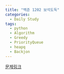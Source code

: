 ```yaml
---
title: "백준 1202 보석도둑"
categories:
  - Daily Study
tags:
  - python
  - Algorithm
  - Greedy
  - PriorityQueue
  - heapq
  - Backjon
---
```



[문제링크](https://www.acmicpc.net/problem/1202)


<script src="https://gist.github.com/f9629404842a28ab9a91c5fe7a16fa06.js"></script>